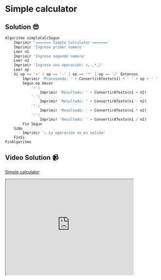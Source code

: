 # Simple calculator

## Solution 😎

```python
Algoritmo simpleCalcSegun
	Imprimir '======= Simple Calculator ======='
	Imprimir 'Ingrese primer numero'
	Leer n1
	Imprimir 'Ingrese segundo numero'
	Leer n2
	Imprimir 'Ingrese una operación: +,-,*,/'
	Leer op
	Si op == '+' | op == '-' | op == '*' | op == '/' Entonces
		Imprimir 'Procesando: ' + ConvertirATexto(n1) + ' ' + op + ' ' + ConvertirATexto(n2)
		Segun op Hacer
			'+':
				Imprimir 'Resultado: ' + ConvertirATexto(n1 + n2)
			'-':
				Imprimir 'Resultado: ' + ConvertirATexto(n1 - n2)
			'*':
				Imprimir 'Resultado: ' + ConvertirATexto(n1 * n2)
			'/':
				Imprimir 'Resultado: ' + ConvertirATexto(n1 / n2)
		Fin Segun
	SiNo
		Imprimir '⚠️ La operación no es valida'
	FinSi
FinAlgoritmo
```

## Video Solution 📹

[Simple calculator](TBA)

<iframe width="420" height="315"
src="https://www.youtube.com/embed/tgbNymZ7vqY">
</iframe>
